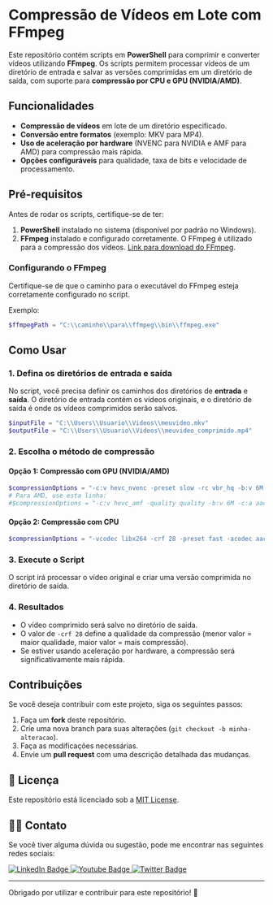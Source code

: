 # Compressão de Vídeos em Lote com FFmpeg

Este repositório contém scripts em **PowerShell** para comprimir e converter vídeos utilizando **FFmpeg**. Os scripts permitem processar vídeos de um diretório de entrada e salvar as versões comprimidas em um diretório de saída, com suporte para **compressão por CPU e GPU (NVIDIA/AMD)**.

## Funcionalidades

- **Compressão de vídeos** em lote de um diretório especificado.
- **Conversão entre formatos** (exemplo: MKV para MP4).
- **Uso de aceleração por hardware** (NVENC para NVIDIA e AMF para AMD) para compressão mais rápida.
- **Opções configuráveis** para qualidade, taxa de bits e velocidade de processamento.

## Pré-requisitos

Antes de rodar os scripts, certifique-se de ter:

1. **PowerShell** instalado no sistema (disponível por padrão no Windows).
2. **FFmpeg** instalado e configurado corretamente. O FFmpeg é utilizado para a compressão dos vídeos. [Link para download do FFmpeg](https://ffmpeg.org/download.html).

### Configurando o FFmpeg

Certifique-se de que o caminho para o executável do FFmpeg esteja corretamente configurado no script.

Exemplo:
```powershell
$ffmpegPath = "C:\\caminho\\para\\ffmpeg\\bin\\ffmpeg.exe"
```

## Como Usar

### 1. Defina os diretórios de entrada e saída

No script, você precisa definir os caminhos dos diretórios de **entrada** e **saída**. O diretório de entrada contém os vídeos originais, e o diretório de saída é onde os vídeos comprimidos serão salvos.

```powershell
$inputFile = "C:\\Users\\Usuario\\Videos\\meuvideo.mkv"
$outputFile = "C:\\Users\\Usuario\\Videos\\meuvideo_comprimido.mp4"
```

### 2. Escolha o método de compressão

#### **Opção 1: Compressão com GPU (NVIDIA/AMD)**

```powershell
$compressionOptions = "-c:v hevc_nvenc -preset slow -rc vbr_hq -b:v 6M -c:a aac -b:a 128k"
# Para AMD, use esta linha:
#$compressionOptions = "-c:v hevc_amf -quality quality -b:v 6M -c:a aac -b:a 128k"
```

#### **Opção 2: Compressão com CPU**

```powershell
$compressionOptions = "-vcodec libx264 -crf 28 -preset fast -acodec aac -b:a 128k"
```

### 3. Execute o Script

O script irá processar o vídeo original e criar uma versão comprimida no diretório de saída.

### 4. Resultados

- O vídeo comprimido será salvo no diretório de saída.
- O valor de `-crf 28` define a qualidade da compressão (menor valor = maior qualidade, maior valor = mais compressão).
- Se estiver usando aceleração por hardware, a compressão será significativamente mais rápida.

## Contribuições

Se você deseja contribuir com este projeto, siga os seguintes passos:

1. Faça um **fork** deste repositório.
2. Crie uma nova branch para suas alterações (`git checkout -b minha-alteracao`).
3. Faça as modificações necessárias.
4. Envie um **pull request** com uma descrição detalhada das mudanças.

## 🔄 Licença

Este repositório está licenciado sob a [MIT License](LICENSE).

## 👨‍💻 Contato

Se você tiver alguma dúvida ou sugestão, pode me encontrar nas seguintes redes sociais:

<div id="badges">
  <a href = "https://github.com/Weslley-Inocencio">
    <img src="https://img.shields.io/badge/LinkedIn-blue?style=for-the-badge&logo=linkedin&logoColor=white" alt="LinkedIn Badge"/>
  </a>
  
  <a href = "https://linkedin.com/in/weslley-inoc%C3%AAncio-cnse-csae-cpte-ceh-trained-830601128">
    <img src="https://img.shields.io/badge/YouTube-red?style=for-the-badge&logo=youtube&logoColor=white" alt="Youtube Badge"/>
  </a>
  
  <a href = "mailto:weslley.inocencio@proton.me">
    <img src="https://img.shields.io/badge/Twitter-blue?style=for-the-badge&logo=twitter&logoColor=white" alt="Twitter Badge"/>
  </a>
</div>

---

Obrigado por utilizar e contribuir para este repositório! 🙌

